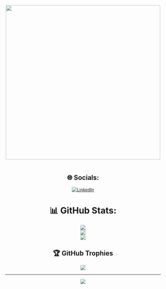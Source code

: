 
  
<div align="center">
<br><br>    
<img src="https://user-images.githubusercontent.com/74038190/225813708-98b745f2-7d22-48cf-9150-083f1b00d6c9.gif" width="500">
<br><br>

## 🌐 Socials:
[![LinkedIn](https://img.shields.io/badge/LinkedIn-%230077B5.svg?logo=linkedin&logoColor=white)](https://www.linkedin.com/in/jiminryu/) 

# 📊 GitHub Stats:
![](https://github-readme-stats.vercel.app/api?username=jiminryuu&theme=dark&hide_border=false&include_all_commits=false&count_private=false)<br/>
![](https://github-readme-streak-stats.herokuapp.com/?user=jiminryuu&theme=dark&hide_border=false)<br/>
![](https://github-readme-stats.vercel.app/api/top-langs/?username=jiminryuu&theme=dark&hide_border=false&include_all_commits=false&count_private=false&layout=compact)

## 🏆 GitHub Trophies
![](https://github-profile-trophy.vercel.app/?username=jiminryuu&theme=buddhism&no-frame=false&no-bg=true&margin-w=4)

---
[![](https://visitcount.itsvg.in/api?id=jiminryuu&icon=0&color=4)](https://visitcount.itsvg.in)

